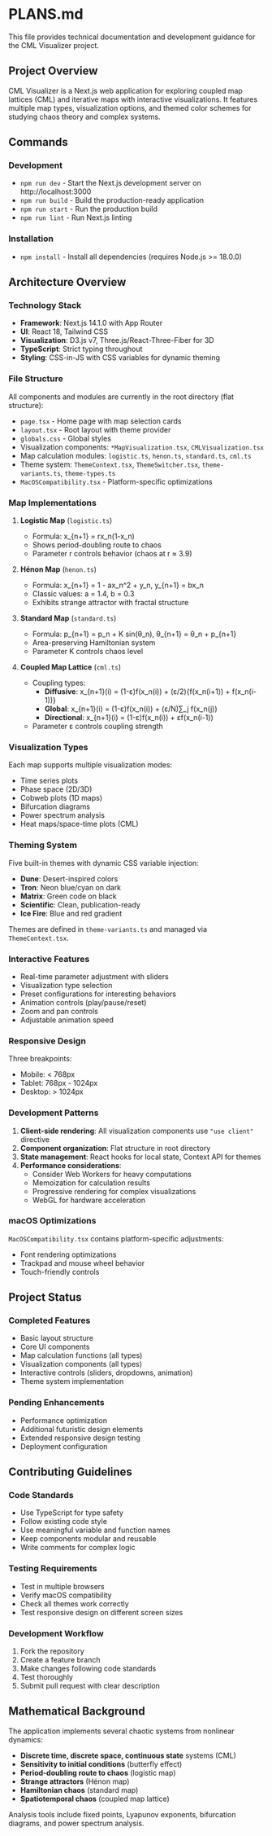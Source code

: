 # PLANS.md

This file provides technical documentation and development guidance for the CML Visualizer project.

## Project Overview

CML Visualizer is a Next.js web application for exploring coupled map lattices (CML) and iterative maps with interactive visualizations. It features multiple map types, visualization options, and themed color schemes for studying chaos theory and complex systems.

## Commands

### Development
- `npm run dev` - Start the Next.js development server on http://localhost:3000
- `npm run build` - Build the production-ready application
- `npm run start` - Run the production build
- `npm run lint` - Run Next.js linting

### Installation
- `npm install` - Install all dependencies (requires Node.js >= 18.0.0)

## Architecture Overview

### Technology Stack
- **Framework**: Next.js 14.1.0 with App Router
- **UI**: React 18, Tailwind CSS
- **Visualization**: D3.js v7, Three.js/React-Three-Fiber for 3D
- **TypeScript**: Strict typing throughout
- **Styling**: CSS-in-JS with CSS variables for dynamic theming

### File Structure
All components and modules are currently in the root directory (flat structure):
- `page.tsx` - Home page with map selection cards
- `layout.tsx` - Root layout with theme provider
- `globals.css` - Global styles
- Visualization components: `*MapVisualization.tsx`, `CMLVisualization.tsx`
- Map calculation modules: `logistic.ts`, `henon.ts`, `standard.ts`, `cml.ts`
- Theme system: `ThemeContext.tsx`, `ThemeSwitcher.tsx`, `theme-variants.ts`, `theme-types.ts`
- `MacOSCompatibility.tsx` - Platform-specific optimizations

### Map Implementations

1. **Logistic Map** (`logistic.ts`)
   - Formula: x_{n+1} = rx_n(1-x_n)
   - Shows period-doubling route to chaos
   - Parameter r controls behavior (chaos at r ≈ 3.9)

2. **Hénon Map** (`henon.ts`)
   - Formula: x_{n+1} = 1 - ax_n^2 + y_n, y_{n+1} = bx_n
   - Classic values: a = 1.4, b = 0.3
   - Exhibits strange attractor with fractal structure

3. **Standard Map** (`standard.ts`)
   - Formula: p_{n+1} = p_n + K sin(θ_n), θ_{n+1} = θ_n + p_{n+1}
   - Area-preserving Hamiltonian system
   - Parameter K controls chaos level

4. **Coupled Map Lattice** (`cml.ts`)
   - Coupling types:
     - **Diffusive**: x_{n+1}(i) = (1-ε)f(x_n(i)) + (ε/2){f(x_n(i+1)) + f(x_n(i-1))}
     - **Global**: x_{n+1}(i) = (1-ε)f(x_n(i)) + (ε/N)∑_j f(x_n(j))
     - **Directional**: x_{n+1}(i) = (1-ε)f(x_n(i)) + εf(x_n(i-1))
   - Parameter ε controls coupling strength

### Visualization Types
Each map supports multiple visualization modes:
- Time series plots
- Phase space (2D/3D)
- Cobweb plots (1D maps)
- Bifurcation diagrams
- Power spectrum analysis
- Heat maps/space-time plots (CML)

### Theming System
Five built-in themes with dynamic CSS variable injection:
- **Dune**: Desert-inspired colors
- **Tron**: Neon blue/cyan on dark
- **Matrix**: Green code on black
- **Scientific**: Clean, publication-ready
- **Ice Fire**: Blue and red gradient

Themes are defined in `theme-variants.ts` and managed via `ThemeContext.tsx`.

### Interactive Features
- Real-time parameter adjustment with sliders
- Visualization type selection
- Preset configurations for interesting behaviors
- Animation controls (play/pause/reset)
- Zoom and pan controls
- Adjustable animation speed

### Responsive Design
Three breakpoints:
- Mobile: < 768px
- Tablet: 768px - 1024px
- Desktop: > 1024px

### Development Patterns

1. **Client-side rendering**: All visualization components use `"use client"` directive
2. **Component organization**: Flat structure in root directory
3. **State management**: React hooks for local state, Context API for themes
4. **Performance considerations**:
   - Consider Web Workers for heavy computations
   - Memoization for calculation results
   - Progressive rendering for complex visualizations
   - WebGL for hardware acceleration

### macOS Optimizations
`MacOSCompatibility.tsx` contains platform-specific adjustments:
- Font rendering optimizations
- Trackpad and mouse wheel behavior
- Touch-friendly controls

## Project Status

### Completed Features
- Basic layout structure
- Core UI components
- Map calculation functions (all types)
- Visualization components (all types)
- Interactive controls (sliders, dropdowns, animation)
- Theme system implementation

### Pending Enhancements
- Performance optimization
- Additional futuristic design elements
- Extended responsive design testing
- Deployment configuration

## Contributing Guidelines

### Code Standards
- Use TypeScript for type safety
- Follow existing code style
- Use meaningful variable and function names
- Keep components modular and reusable
- Write comments for complex logic

### Testing Requirements
- Test in multiple browsers
- Verify macOS compatibility
- Check all themes work correctly
- Test responsive design on different screen sizes

### Development Workflow
1. Fork the repository
2. Create a feature branch
3. Make changes following code standards
4. Test thoroughly
5. Submit pull request with clear description

## Mathematical Background

The application implements several chaotic systems from nonlinear dynamics:

- **Discrete time, discrete space, continuous state** systems (CML)
- **Sensitivity to initial conditions** (butterfly effect)
- **Period-doubling route to chaos** (logistic map)
- **Strange attractors** (Hénon map)
- **Hamiltonian chaos** (standard map)
- **Spatiotemporal chaos** (coupled map lattice)

Analysis tools include fixed points, Lyapunov exponents, bifurcation diagrams, and power spectrum analysis.